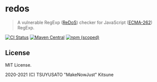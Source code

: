 # redos

> A vulnerable RegExp ([ReDoS][]) checker for JavaScript ([ECMA-262][]) RegExp.

[redos]: https://en.wikipedia.org/wiki/ReDoS
[ecma-262]: https://www.ecma-international.org/ecma-262/11.0/index.html#title

[![CI Status](https://img.shields.io/github/workflow/status/MakeNowJust-Labo/redos/Scala/master?logo=github&style=for-the-badge)](https://github.com/MakeNowJust-Labo/redos/actions)
[![Maven Central](https://img.shields.io/maven-central/v/codes.quine.labo/redos_2.13?logo=scala&style=for-the-badge)](https://search.maven.org/artifact/codes.quine.labo/redos_2.13)
[![npm (scoped)](https://img.shields.io/npm/v/@makenowjust-labo/redos?logo=javascript&style=for-the-badge)](https://www.npmjs.com/package/@makenowjust-labo/redos)

## License

MIT License.

2020-2021 (C) TSUYUSATO "MakeNowJust" Kitsune
